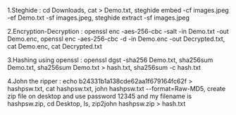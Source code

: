 1.Steghide :
cd Downloads,
cat > Demo.txt,
steghide embed -cf images.jpeg -ef Demo.txt -sf images.jpeg,
steghide extract -sf images.jpeg

2.Encryption-Decryption :
openssl enc -aes-256-cbc -salt -in Demo.txt -out Demo.enc,
openssl enc -aes-256-cbc -d -in Demo.enc -out Decrypted.txt,
cat Demo.enc,
cat Decrypted.txt

3.Hashing using openssl :
openssl dgst -sha256 Demo.txt,
sha256sum Demo.txt,
sha256sum Demo.txt > hash.txt,
sha256sum -c hash.txt

4.John the ripper :
echo b24331b1a138cde62aa1f679164fc62f > hashpsw.txt,
cat hashpsw.txt,
john hashpsw.txt --format=Raw-MD5,
create zip file on desktop and use password 12345 and my filename is hashpsw.zip,
cd Desktop,
ls,
zip2john hashpsw.zip > hash.txt
